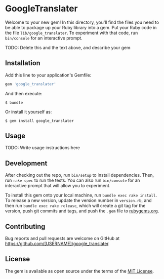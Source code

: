 # GoogleTranslater

Welcome to your new gem! In this directory, you'll find the files you need to be able to package up your Ruby library into a gem. Put your Ruby code in the file `lib/google_translater`. To experiment with that code, run `bin/console` for an interactive prompt.

TODO: Delete this and the text above, and describe your gem

## Installation

Add this line to your application's Gemfile:

```ruby
gem 'google_translater'
```

And then execute:

    $ bundle

Or install it yourself as:

    $ gem install google_translater

## Usage

TODO: Write usage instructions here

## Development

After checking out the repo, run `bin/setup` to install dependencies. Then, run `rake spec` to run the tests. You can also run `bin/console` for an interactive prompt that will allow you to experiment.

To install this gem onto your local machine, run `bundle exec rake install`. To release a new version, update the version number in `version.rb`, and then run `bundle exec rake release`, which will create a git tag for the version, push git commits and tags, and push the `.gem` file to [rubygems.org](https://rubygems.org).

## Contributing

Bug reports and pull requests are welcome on GitHub at https://github.com/[USERNAME]/google_translater.


## License

The gem is available as open source under the terms of the [MIT License](http://opensource.org/licenses/MIT).

